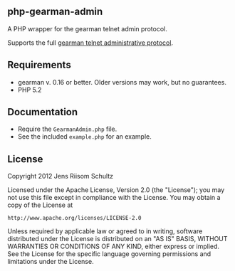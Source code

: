 php-gearman-admin
-----------------

A PHP wrapper for the gearman telnet admin protocol.

Supports the full [gearman telnet administrative protocol](http://gearman.org/index.php?id=protocol).


Requirements
------------

  * gearman v. 0.16 or better. Older versions may work, but no guarantees.
  * PHP 5.2


Documentation
-------------

  * Require the `GearmanAdmin.php` file.
  * See the included `example.php` for an example.


License
-------

Copyright 2012 Jens Riisom Schultz

Licensed under the Apache License, Version 2.0 (the "License");
you may not use this file except in compliance with the License.
You may obtain a copy of the License at

    http://www.apache.org/licenses/LICENSE-2.0

Unless required by applicable law or agreed to in writing, software
distributed under the License is distributed on an "AS IS" BASIS,
WITHOUT WARRANTIES OR CONDITIONS OF ANY KIND, either express or implied.
See the License for the specific language governing permissions and
limitations under the License.
